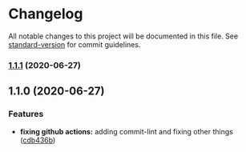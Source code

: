 # Changelog

All notable changes to this project will be documented in this file. See [standard-version](https://github.com/conventional-changelog/standard-version) for commit guidelines.

### [1.1.1](https://github.com/lpmatos/aws-report-infra/compare/v1.1.0...v1.1.1) (2020-06-27)

## 1.1.0 (2020-06-27)


### Features

* **fixing github actions:** adding commit-lint and fixing other things ([cdb436b](https://github.com/lpmatos/aws-report-infra/commit/cdb436b077027588e223765bf014f96b5d611114))

